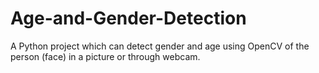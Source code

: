 # Age-and-Gender-Detection
A Python project which can detect gender and age using OpenCV of the person (face) in a picture or through webcam.
